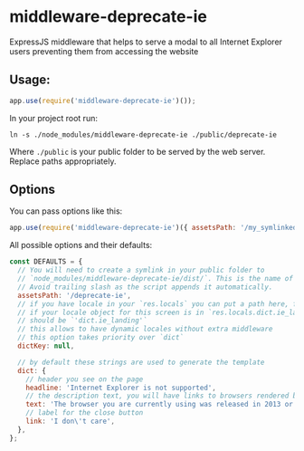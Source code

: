 middleware-deprecate-ie
=======================

ExpressJS middleware that helps to serve a modal to all Internet Explorer users preventing them from accessing the website

## Usage:

```javascript
app.use(require('middleware-deprecate-ie')());
```

In your project root run:

```
ln -s ./node_modules/middleware-deprecate-ie ./public/deprecate-ie
```

Where `./public` is your public folder to be served by the web server. Replace paths appropriately.

## Options

You can pass options like this:
```javascript
app.use(require('middleware-deprecate-ie')({ assetsPath: '/my_symlinked_folder' }));
```

All possible options and their defaults:

```javascript
const DEFAULTS = {
  // You will need to create a symlink in your public folder to
  // `node_modules/middleware-deprecate-ie/dist/`. This is the name of that link.
  // Avoid trailing slash as the script appends it automatically.
  assetsPath: '/deprecate-ie',
  // if you have locale in your `res.locals` you can put a path here, for example
  // if your locale object for this screen is in `res.locals.dict.ie_landing` then the value
  // should be `'dict.ie_landing'`
  // this allows to have dynamic locales without extra middleware
  // this option takes priority over `dict`
  dictKey: null,

  // by default these strings are used to generate the template
  dict: {
    // header you see on the page
    headline: 'Internet Explorer is not supported',
    // the description text, you will have links to browsers rendered below
    text: 'The browser you are currently using was released in 2013 or earlier. We can no longer support this browser and the website will look broken or not function. It is recommended to upgrade to any modern browser. You will find examples below.',
    // label for the close button
    link: 'I don\'t care',
  },
};
```
